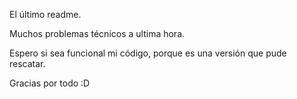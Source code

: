 El último readme.

Muchos problemas técnicos a ultima hora.

Espero si sea funcional mi código, porque es una versión que pude rescatar.

Gracias por todo :D
